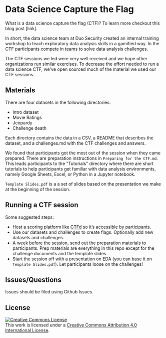 # Data Science Capture the Flag

What is a data science capture the flag (CTF)? To learn more checkout this blog post [link].

In short, the data science team at Duo Security created an internal training workshop to teach exploratory data analysis skills in a gamified way. In the CTF participants compete in teams to solve data analysis challenges.

The CTF sessions we led were very well received and we hope other organizations run similar exercises. To decrease the effort needed to run a data science CTF, we've open sourced much of the material we used our CTF sessions.

## Materials

There are four datasets in the following directories:

* Intro dataset
* Movie Ratings
* Jeopardy
* Challenge death

Each directory contains the data in a CSV, a README that describes the dataset, and a challenges.md with the CTF challenges and answers.

We found that participants got the most out of the session when they came prepared. There are preparation instructions in `Preparing for the CTF.md`. This leads participants to the "Tutorials" directory where there are short tutorials to help participants get familiar with data analysis environments, namely Google Sheets, Excel, or Python in a Jupyter notebook.

`Template Slides.pdf` is a a set of slides based on the presentation we make at the beginning of the session.

## Running a CTF session
Some suggested steps:

* Host a scoring platform like [CTFd](https://github.com/CTFd/CTFd) so it’s accessible by participants.
* Use our datasets and challenges to create flags. Optionally add new datasets and challenges.
* A week before the session, send out the preparation materials to participants. Prep materials are everything in this repo except for the challenge documents and the template slides.
* Start the session off with a presentation on EDA (you can base it on `Template Slides.pdf`). Let participants loose on the challenges!


## Issues/Questions
Issues should be filed using Github Issues.

## License

<a rel="license" href="http://creativecommons.org/licenses/by/4.0/"><img alt="Creative Commons License" style="border-width:0" src="https://i.creativecommons.org/l/by/4.0/88x31.png" /></a><br />This work is licensed under a <a rel="license" href="http://creativecommons.org/licenses/by/4.0/">Creative Commons Attribution 4.0 International License</a>.
